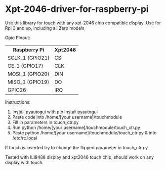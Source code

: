 # Xpt-2046-driver-for-raspberry-pi
Use this library for touch with any xpt-2046 chip compatible display.
Use for Rpi 3 and up, including all Zero models

Gpio Pinout:


<table>
  <tr>
    <th>Raspberry Pi</th>
    <th>Xpt2046</th>
  </tr>
  <tr>
    <td>SCLK_1 (GPIO21)</td>
    <td>CS</td>
  </tr>
  <tr>
    <td>CE_1 (GPIO17)</td>
    <td>CLK</td>
  </tr>
  <tr>
    <td>MOSI_1 (GPIO20)</td>
    <td>DIN</td>
  </tr>
  <tr>
    <td>MISO_1 (GPIO19)</td>
    <td>DO </td>
  </tr>
  <tr>
    <td>GPIO26</td>
    <td>IRQ</td>
  </tr>
</table>

Instructions:
1. Install pyautogui with pip install pyautogui
2. Paste code into /home/[your username]/touchmodule
3. Fill in parameters in touch_ctr.py
4. Run python /home/[your username]/touchmodule/touch_ctr.py
5. Paste python /home/[your username]/touchmodule/touch_ctr.py & into /etc/rc.local

If touch is inverted try to change the flipped parameter in touch_ctr.py

Tested with ILI9488 display and xpt2046 touch chip, should work on any display with touch.
